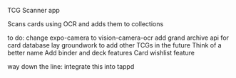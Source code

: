 TCG Scanner app

Scans cards using OCR and adds them to collections

to do: 
change expo-camera to vision-camera-ocr
add grand archive api for card database
lay groundwork to add other TCGs in the future
Think of a better name
Add binder and deck features
Card wishlist feature

way down the line:
integrate this into tappd
